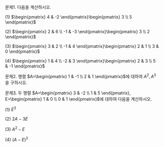 
문제1. 다음을 계산하시오. 

(1) $\begin{pmatrix} 4 & -2 \end{pmatrix}\begin{pmatrix} 3 \\ 5 \end{pmatrix}$

(2) $\begin{pmatrix} 2 & 6 \\ -1 & -3 \end{pmatrix}\begin{pmatrix} 3 \\ 2 \end{pmatrix}$

(3) $\begin{pmatrix} 3 & 2 \\ -1 & 4 \end{pmatrix}\begin{pmatrix} 2 & 1 \\ 3 & 0 \end{pmatrix}$

(4) $\begin{pmatrix} 1 & 4 \\ -2 & 3 \end{pmatrix}\begin{pmatrix} 2 & 3 \\ 5 & -1 \end{pmatrix}$



문제2. 행렬 $A=\begin{pmatrix} 1 & -1 \\ 2 & 1 \end{pmatrix}$에 대하여 $A^2, A^3$을 구하시오. 



문제3. 두 행렬 $A=\begin{pmatrix} 3 & -2 \\ 1 & 5 \end{pmatrix}, E=\begin{pmatrix} 1 & 0 \\ 0 & 1 \end{pmatrix}$에 대하여 다음을 계산하시오. 

(1) $E^3$

(2) $2A-3E$

(3) $A^2-E$

(4) $(A-E)^2$

